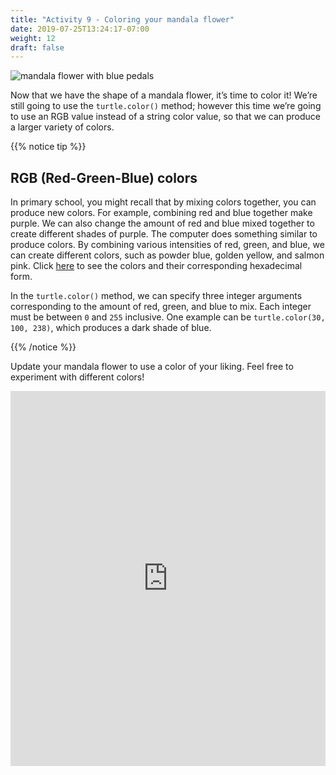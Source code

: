 ```yaml
---
title: "Activity 9 - Coloring your mandala flower"
date: 2019-07-25T13:24:17-07:00
weight: 12
draft: false
---
```


![mandala flower with blue pedals](https://paper-attachments.dropbox.com/s_F078714AB8FA59FD292476DB5E3304D54CD817148B6A8087A90D63D6C59A7C0D_1563989987816_mandala+one+color.PNG)

Now that we have the shape of a mandala flower, it’s time to color it! We’re still going to use the `turtle.color()` method; however this time we’re going to use an RGB value instead of a string color value, so that we can produce a larger variety of colors.

{{% notice tip %}}

## RGB (Red-Green-Blue) colors

In primary school, you might recall that by mixing colors together, you can produce new colors. For example, combining red and blue together make purple. We can also change the amount of red and blue mixed together to create different shades of purple. The computer does something similar to produce colors. By combining various intensities of red, green, and blue, we can create different colors, such as powder blue, golden yellow, and salmon pink. Click [here](https://htmlcolorcodes.com/color-names/) to see the colors and their corresponding hexadecimal form.

In the `turtle.color()` method, we can specify three integer arguments corresponding to the amount of red, green, and blue to mix. Each integer must be between `0` and `255` inclusive. One example can be `turtle.color(30, 100, 238)`, which produces a dark shade of blue.

{{% /notice %}}

Update your mandala flower to use a color of your liking. Feel free to experiment with different colors!

<iframe height="600px" width="100%" src="https://repl.it/@nuevofoundation/PythonWithTurtleActivity9?lite=true" scrolling="no" frameborder="no" allowtransparency="true" allowfullscreen="true" sandbox="allow-forms allow-pointer-lock allow-popups allow-same-origin allow-scripts allow-modals"></iframe>
